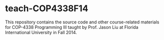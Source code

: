 teach-COP4338F14
================

This repository contains the source code and other course-related materials for COP-4338 Programming III taught by Prof. Jason Liu at Florida International University in Fall 2014.
